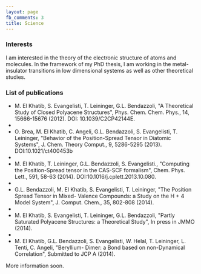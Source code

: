 ```yaml
---
layout: page
fb_comments: 3
title: Science
---
```


### Interests

I am interested in the theory of the electronic structure of atoms and
molecules. In the framework of my PhD thesis, I am working in the
metal-insulator transitions in low dimensional systems as well as other
theoretical studies.

### List of publications

*  M. El Khatib, S. Evangelisti, T. Leininger, G.L. Bendazzoli, "A Theoretical Study of Closed Polyacene Structures", Phys. Chem. Chem. Phys., 14, 15666-15676 (2012).  DOI: 10.1039/C2CP42144E.
*
*  O. Brea, M. El Khatib, C. Angeli, G.L. Bendazzoli, S. Evangelisti, T.  Leininger, "Behavior of the Position-Spread Tensor in Diatomic Systems", J.  Chem. Theory Comput., 9, 5286-5295 (2013).  DOI:10.1021/ct400453b
*
*  M. El Khatib, T. Leininger, G.L. Bendazzoli, S. Evangelisti., "Computing the Position-Spread tensor in the CAS-SCF formalism", Chem. Phys. Lett., 591, 58-63 (2014).  DOI:10.1016/j.cplett.2013.10.080.
*
*  G.L. Bendazzoli, M. El Khatib, S. Evangelisti, T. Leininger, "The Position Spread Tensor in Mixed- Valence Compounds: a Study on the H + 4 Model System", J. Comput. Chem., 35, 802-808 (2014).
*
*  M. El Khatib, S. Evangelisti, T. Leininger, G.L. Bendazzoli, "Partly Saturated Polyacene Structures: a Theoretical Study", In press in JMMO (2014).
*
*  M. El Khatib, G.L. Bendazzoli, S. Evangelisti, W. Helal, T. Leininger, L.  Tenti, C. Angeli, "Beryllium- Dimer: a Bond based on non-Dynamical Correlation", Submitted to JCP A (2014).

More information soon.
